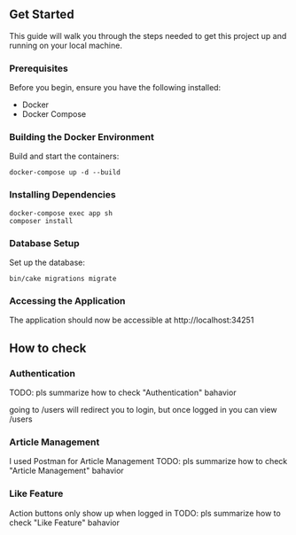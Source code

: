 ## Get Started

This guide will walk you through the steps needed to get this project up and running on your local machine.

### Prerequisites

Before you begin, ensure you have the following installed:

- Docker
- Docker Compose

### Building the Docker Environment

Build and start the containers:

```
docker-compose up -d --build
```

### Installing Dependencies

```
docker-compose exec app sh
composer install
```

### Database Setup

Set up the database:

```
bin/cake migrations migrate
```

### Accessing the Application

The application should now be accessible at http://localhost:34251

## How to check

### Authentication
TODO: pls summarize how to check "Authentication" bahavior

going to /users will redirect you to login, but once logged in you can view /users
### Article Management

I used Postman for Article Management
TODO: pls summarize how to check "Article Management" bahavior

### Like Feature
Action buttons only show up when logged in
TODO: pls summarize how to check "Like Feature" bahavior
